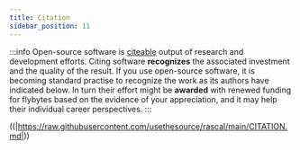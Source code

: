 ```yaml
---
title: Citation
sidebar_position: 11
---
```


:::info
Open-source software is [citeable](https://www.software.ac.uk/how-cite-software) output of research and development efforts.
Citing software **recognizes** the associated investment and the quality of the result.
If you use open-source software, it is becoming standard practise to recognize the work as
its authors have indicated below. In turn their effort might be **awarded** with renewed funding for flybytes
based on the evidence of your appreciation, and it may help their individual career perspectives.
:::

((|https://raw.githubusercontent.com/usethesource/rascal/main/CITATION.md|))
